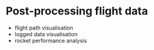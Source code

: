 # Post-processing flight data
- flight path visualisation
- logged data visualisation
- rocket performance analysis